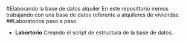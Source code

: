 #Elaborando la base de datos alquiler
En este reposittorio iremos trabajando con una base de datos referente a  alquileres de viviendas.
##Laboratorios paso a paso
- **Labortorio** Creando el script de estructura de la base de datos.